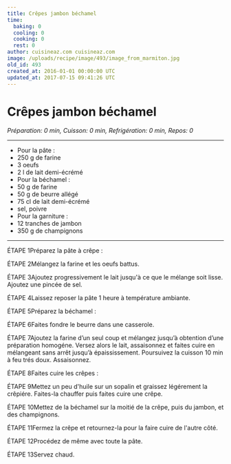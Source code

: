 ```yaml
---
title: Crêpes jambon béchamel
time:
  baking: 0
  cooling: 0
  cooking: 0
  rest: 0
author: cuisineaz.com cuisineaz.com
image: /uploads/recipe/image/493/image_from_marmiton.jpg
old_id: 493
created_at: 2016-01-01 00:00:00 UTC
updated_at: 2017-07-15 09:41:26 UTC
---
```


# Crêpes jambon béchamel

_Préparation: 0 min, Cuisson: 0 min, Refrigération: 0 min, Repos: 0_

---

- Pour la pâte :
- 250 g de farine
- 3 oeufs
- 2 l de lait demi-écrémé
- Pour la béchamel :
- 50 g de farine
- 50 g de beurre allégé
- 75 cl de lait demi-écrémé
- sel, poivre
- Pour la garniture :
- 12 tranches de jambon
- 350 g de champignons

---

ÉTAPE 1Préparez la pâte à crêpe :

ÉTAPE 2Mélangez la farine et les oeufs battus.

ÉTAPE 3Ajoutez progressivement le lait jusqu'à ce que le mélange soit lisse. Ajoutez une pincée de sel.

ÉTAPE 4Laissez reposer la pâte 1 heure à température ambiante.

ÉTAPE 5Préparez la béchamel :

ÉTAPE 6Faites fondre le beurre dans une casserole.

ÉTAPE 7Ajoutez la farine d’un seul coup et mélangez jusqu’à obtention d’une préparation homogéne. Versez alors le lait, assaisonnez et faites cuire en mélangeant sans arrêt jusqu’à épaississement. Poursuivez la cuisson 10 min à feu trés doux. Assaisonnez.

ÉTAPE 8Faites cuire les crêpes :

ÉTAPE 9Mettez un peu d'huile sur un sopalin et graissez légérement la crêpiére. Faites-la chauffer puis faites cuire une crêpe.

ÉTAPE 10Mettez de la béchamel sur la moitié de la crêpe, puis du jambon, et des champignons.

ÉTAPE 11Fermez la crêpe et retournez-la pour la faire cuire de l'autre côté.

ÉTAPE 12Procédez de même avec toute la pâte.

ÉTAPE 13Servez chaud.
